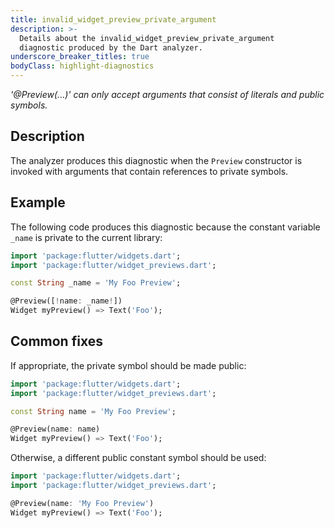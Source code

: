 ```yaml
---
title: invalid_widget_preview_private_argument
description: >-
  Details about the invalid_widget_preview_private_argument
  diagnostic produced by the Dart analyzer.
underscore_breaker_titles: true
bodyClass: highlight-diagnostics
---
```


_'@Preview(...)' can only accept arguments that consist of literals and public
symbols._

## Description

The analyzer produces this diagnostic when the `Preview` constructor is
invoked with arguments that contain references to private symbols.

## Example

The following code produces this diagnostic because the constant variable
`_name` is private to the current library:

```dart
import 'package:flutter/widgets.dart';
import 'package:flutter/widget_previews.dart';

const String _name = 'My Foo Preview';

@Preview([!name: _name!])
Widget myPreview() => Text('Foo');
```

## Common fixes

If appropriate, the private symbol should be made public:

```dart
import 'package:flutter/widgets.dart';
import 'package:flutter/widget_previews.dart';

const String name = 'My Foo Preview';

@Preview(name: name)
Widget myPreview() => Text('Foo');
```

Otherwise, a different public constant symbol should be used:

```dart
import 'package:flutter/widgets.dart';
import 'package:flutter/widget_previews.dart';

@Preview(name: 'My Foo Preview')
Widget myPreview() => Text('Foo');
```
